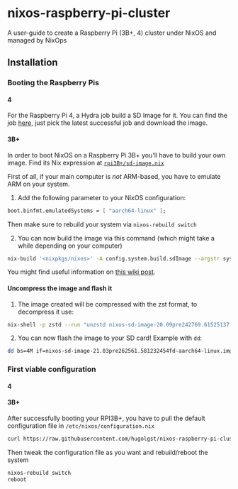# nixos-raspberry-pi-cluster
A user-guide to create a Raspberry Pi (3B+, 4) cluster under NixOS and managed by NixOps

## Installation
### Booting the Raspberry Pis
#### 4
For the Raspberry Pi 4, a Hydra job build a SD Image for it.
You can find the job [here](https://hydra.nixos.org/job/nixos/trunk-combined/nixos.sd_image_raspberrypi4.aarch64-linux/all?page=1), just pick the latest successful job and download the image.

#### 3B+
In order to boot NixOS on a Raspberry Pi 3B+ you'll have to build your own image.
Find its Nix expression at [`rpi3B+/sd-image.nix`](https://github.com/hugolgst/nixos-raspberry-pi-cluster/blob/master/rpi3B%2B/sd-image.nix)


First of all, if your main computer is *not* ARM-based, you have to emulate ARM on your system.
1. Add the following parameter to your NixOS configuration:
  ```nix
  boot.binfmt.emulatedSystems = [ "aarch64-linux" ];
  ```
  Then make sure to rebuild your system via `nixos-rebuild switch`


2. You can now build the image via this command (which might take a while depending on your computer)
  ```bash
  nix-build '<nixpkgs/nixos>' -A config.system.build.sdImage --argstr system aarch64-linux -I nixos-config=sd-image.nix
  ```
  
You might find useful information on [this wiki post](https://nixos.wiki/wiki/NixOS_on_ARM/Raspberry_Pi_3).

#### Uncompress the image and flash it
1. The image created will be compressed with the zst format, to decompress it use:
  ```bash
  nix-shell -p zstd --run "unzstd nixos-sd-image-20.09pre242769.61525137fd1-aarch64-linux.img.zst
  ```

2. You can now flash the image to your SD card!
  Example with `dd`:
  ```bash
  dd bs=4M if=nixos-sd-image-21.03pre262561.581232454fd-aarch64-linux.img of=/dev/mmcblk0 conv=fsync
  ```

### First viable configuration
#### 4

#### 3B+
After successfully booting your RPI3B+, you have to pull the default configuration file in `/etc/nixos/configuration.nix`
```bash
curl https://raw.githubusercontent.com/hugolgst/nixos-raspberry-pi-cluster/master/rpi3B%2B/default-configuration.nix > /etc/nixos/configuration.nix
```

Then tweak the configuration file as you want and rebuild/reboot the system
```bash
nixos-rebuild switch
reboot
```

